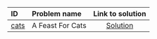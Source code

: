 | ID | Problem name | Link to solution |
|:---|:---|:---:|
| [cats](https://open.kattis.com/problems/cats) | A Feast For Cats | [Solution](https://github.com/versenyi98/kattis-solutions/tree/main/solutions/A%20Feast%20For%20Cats)|
